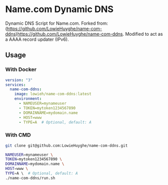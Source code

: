 # Name.com Dynamic DNS

Dynamic DNS Script for Name.com. Forked from: (https://github.com/LowieHuyghe/name-com-ddns)https://github.com/LowieHuyghe/name-com-ddns. Modified to act as a AAAA record updater (IPv6).

## Usage

### With Docker

```yaml
version: "3"
services:
  name-com-ddns:
    image: lowieh/name-com-ddns:latest
    environment:
      - NAMEUSER=mynameuser
      - TOKEN=mytoken1234567890
      - DOMAINNAME=mydomain.name
      - HOST=www
      - TYPE=A  # Optional, default: A
```

### With CMD

```bash
git clone git@github.com:LowieHuyghe/name-com-ddns.git

NAMEUSER=mynameuser \
TOKEN=mytoken1234567890 \
DOMAINNAME=mydomain.name \
HOST=www \
TYPE=A \  # Optional, default: A
./name-com-ddns/run.sh
```

